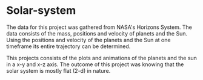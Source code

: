 # Solar-system

The data for this project was gathered from NASA's Horizons System.
The data consists of the mass, positions and velocity of planets and the Sun.
Using the positions and velocity of the planets and the Sun at one timeframe its entire trajectory can be determined.


This projects consists of the plots and animations of the planets and the sun in a x-y and x-z axis.
The outcome of this project was knowing that the solar system is mostly flat (2-d) in nature.
